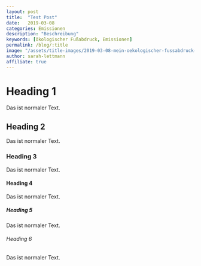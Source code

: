 ```yaml
---
layout: post
title:  "Test Post"
date:   2019-03-08
categories: Emissionen
description: "Beschreibung"
keywords: [ökologischer Fußabdruck, Emissionen]
permalink: /blog/:title
image: "/assets/title-images/2019-03-08-mein-oekologischer-fussabdruck-in-punkten.jpg"
author: sarah-lettmann
affiliate: true
---
```


# Heading 1
Das ist normaler Text.

## Heading 2
Das ist normaler Text.

### Heading 3
Das ist normaler Text.

#### Heading 4
Das ist normaler Text.

##### Heading 5
Das ist normaler Text.

###### Heading 6
Das ist normaler Text.
